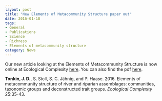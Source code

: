 ```yaml
---
layout: post
title: "New Elements of Metacommunity Structure paper out"
date: 2016-01-18
tags:
- General
- Publications
- Science
- Richness
- Elements of metacommunity structure
category: News
---
```


Our new article looking at the Elements of Metacommunity Structure is now online at Ecological Complexity [here](http://dx.doi.org/10.1016/j.ecocom.2015.12.002). You can also find the pdf [here](http://jdtonkin.github.io/publications/).


**Tonkin, J. D.**, S. Stoll, S. C. Jähnig, and P. Haase. 2016. Elements of metacommunity structure of river and riparian assemblages: communities, taxonomic groups and deconstructed trait groups. *Ecological Complexity* 25:35-43. 
